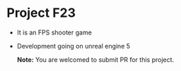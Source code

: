# Project F23
- It is an FPS shooter game
- Development going on unreal engine 5

  **Note:** You are welcomed to submit PR for this project.
